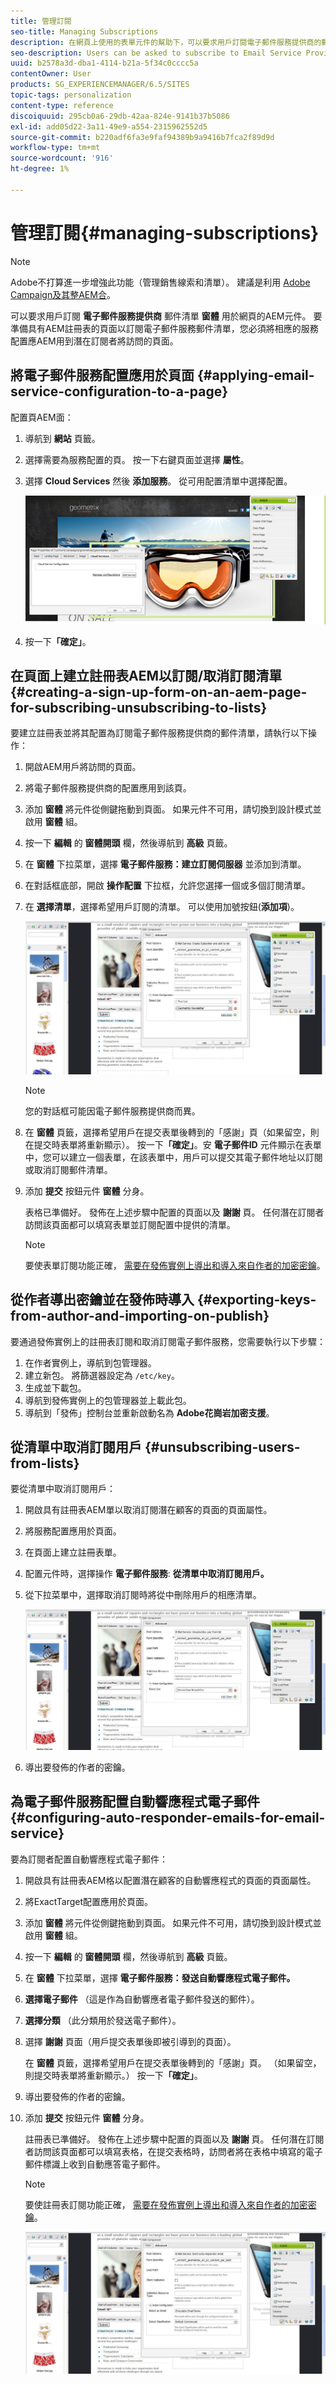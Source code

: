 ```yaml
---
title: 管理訂閱
seo-title: Managing Subscriptions
description: 在網頁上使用的表單元件的幫助下，可以要求用戶訂閱電子郵件服務提供商的郵件AEM清單。 要準備具有AEM註冊表的頁面以訂閱電子郵件服務郵件清單，您必須將相應的服務配置應AEM用到潛在訂閱者將訪問的頁面。
seo-description: Users can be asked to subscribe to Email Service Provider's mailing lists with the help of the Form component used on an AEM web page. To prepare an AEM page with a sign-up form for subscription to your e-mail service mailing lists, you must apply the corresponding service configuration to the AEM page that the potential subscriber will visit.
uuid: b2578a3d-dba1-4114-b21a-5f34c0cccc5a
contentOwner: User
products: SG_EXPERIENCEMANAGER/6.5/SITES
topic-tags: personalization
content-type: reference
discoiquuid: 295cb0a6-29db-42aa-824e-9141b37b5086
exl-id: add05d22-3a11-49e9-a554-2315962552d5
source-git-commit: b220adf6fa3e9faf94389b9a9416b7fca2f89d9d
workflow-type: tm+mt
source-wordcount: '916'
ht-degree: 1%

---
```


# 管理訂閱{#managing-subscriptions}

>[!NOTE]
>
>Adobe不打算進一步增強此功能（管理銷售線索和清單）。
>建議是利用 [Adobe Campaign及其整AEM合](/help/sites-administering/campaign.md)。

可以要求用戶訂閱 **電子郵件服務提供商** 郵件清單 **窗體** 用於網頁的AEM元件。 要準備具有AEM註冊表的頁面以訂閱電子郵件服務郵件清單，您必須將相應的服務配置應AEM用到潛在訂閱者將訪問的頁面。

## 將電子郵件服務配置應用於頁面 {#applying-email-service-configuration-to-a-page}

配置頁AEM面：

1. 導航到 **網站** 頁籤。
1. 選擇需要為服務配置的頁。 按一下右鍵頁面並選擇 **屬性**。

1. 選擇 **Cloud Services** 然後 **添加服務**。 從可用配置清單中選擇配置。

   ![chlimage_1-164](assets/chlimage_1-164.png)

1. 按一下&#x200B;**「確定」**。

## 在頁面上建立註冊表AEM以訂閱/取消訂閱清單 {#creating-a-sign-up-form-on-an-aem-page-for-subscribing-unsubscribing-to-lists}

要建立註冊表並將其配置為訂閱電子郵件服務提供商的郵件清單，請執行以下操作：

1. 開啟AEM用戶將訪問的頁面。
1. 將電子郵件服務提供商的配置應用到該頁。

1. 添加 **窗體** 將元件從側鍵拖動到頁面。 如果元件不可用，請切換到設計模式並啟用 **窗體** 組。
1. 按一下 **編輯** 的 **窗體開頭** 欄，然後導航到 **高級** 頁籤。
1. 在 **窗體** 下拉菜單，選擇 **電子郵件服務：建立訂閱伺服器** 並添加到清單。
1. 在對話框底部，開啟 **操作配置** 下拉框，允許您選擇一個或多個訂閱清單。
1. 在 **選擇清單**，選擇希望用戶訂閱的清單。 可以使用加號按鈕(**添加項**)。

   ![chlimage_1-10](assets/chlimage_1-10.jpeg)

   >[!NOTE]
   >
   >您的對話框可能因電子郵件服務提供商而異。

1. 在 **窗體** 頁籤，選擇希望用戶在提交表單後轉到的「感謝」頁（如果留空，則在提交時表單將重新顯示）。 按一下&#x200B;**「確定」**。安 **電子郵件ID** 元件顯示在表單中，您可以建立一個表單，在該表單中，用戶可以提交其電子郵件地址以訂閱或取消訂閱郵件清單。
1. 添加 **提交** 按鈕元件 **窗體** 分身。

   表格已準備好。 發佈在上述步驟中配置的頁面以及 **謝謝** 頁。 任何潛在訂閱者訪問該頁面都可以填寫表單並訂閱配置中提供的清單。

   >[!NOTE]
   >
   >要使表單訂閱功能正確， [需要在發佈實例上導出和導入來自作者的加密密鑰](#exporting-keys-from-author-and-importing-on-publish)。

## 從作者導出密鑰並在發佈時導入 {#exporting-keys-from-author-and-importing-on-publish}

要通過發佈實例上的註冊表訂閱和取消訂閱電子郵件服務，您需要執行以下步驟：

1. 在作者實例上，導航到包管理器。
1. 建立新包。 將篩選器設定為 `/etc/key`。
1. 生成並下載包。
1. 導航到發佈實例上的包管理器並上載此包。
1. 導航到「發佈」控制台並重新啟動名為 **Adobe花崗岩加密支援**。

## 從清單中取消訂閱用戶 {#unsubscribing-users-from-lists}

要從清單中取消訂閱用戶：

1. 開啟具有註冊表AEM單以取消訂閱潛在顧客的頁面的頁面屬性。
1. 將服務配置應用於頁面。
1. 在頁面上建立註冊表單。
1. 配置元件時，選擇操作 **電子郵件服務**: **從清單中取消訂閱用戶。**
1. 從下拉菜單中，選擇取消訂閱時將從中刪除用戶的相應清單。

   ![chlimage_1-11](assets/chlimage_1-11.jpeg)

1. 導出要發佈的作者的密鑰。

## 為電子郵件服務配置自動響應程式電子郵件 {#configuring-auto-responder-emails-for-email-service}

要為訂閱者配置自動響應程式電子郵件：

1. 開啟具有註冊表AEM格以配置潛在顧客的自動響應程式的頁面的頁面屬性。
1. 將ExactTarget配置應用於頁面。

1. 添加 **窗體** 將元件從側鍵拖動到頁面。 如果元件不可用，請切換到設計模式並啟用 **窗體** 組。
1. 按一下 **編輯** 的 **窗體開頭** 欄，然後導航到 **高級** 頁籤。
1. 在 **窗體** 下拉菜單，選擇 **電子郵件服務：發送自動響應程式電子郵件。**
1. **選擇電子郵件** （這是作為自動響應者電子郵件發送的郵件）。

1. **選擇分類** （此分類用於發送電子郵件）。
1. 選擇 **謝謝** 頁面（用戶提交表單後即被引導到的頁面）。

   在 **窗體** 頁籤，選擇希望用戶在提交表單後轉到的「感謝」頁。 （如果留空，則提交時表單將重新顯示。） 按一下&#x200B;**「確定」**。

1. 導出要發佈的作者的密鑰。
1. 添加 **提交** 按鈕元件 **窗體** 分身。

   註冊表已準備好。 發佈在上述步驟中配置的頁面以及 **謝謝** 頁。 任何潛在訂閱者訪問該頁面都可以填寫表格，在提交表格時，訪問者將在表格中填寫的電子郵件標識上收到自動應答電子郵件。

   >[!NOTE]
   >
   >要使註冊表訂閱功能正確， [需要在發佈實例上導出和導入來自作者的加密密鑰](#exporting-keys-from-author-and-importing-on-publish)。

   ![chlimage_1-12](assets/chlimage_1-12.jpeg)
